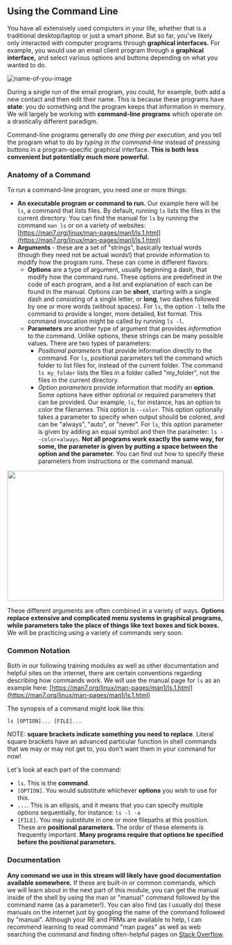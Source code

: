 ## Using the Command Line

You have all extensively used computers in your life, whether that is a traditional desktop/laptop or just a smart phone. But so far, you've likely only interacted with computer programs through **graphical interfaces.** For example, you would use an email client program through a **graphical interface,** and select various options and buttons depending on what you wanted to do. 

![name-of-you-image](https://github.com/saboriocole/fire-cb-2021-training/blob/main/images/GUI%20example.jpeg)

During a single run of the email program, you could, for example, both add a new contact and then edit their name. This is because these programs have **state**: you do something and the program keeps that information in memory.   We will largely be working with **command-line programs** which operate on a drastically different paradigm.

Command-line programs generally do *one thing per execution*, and you tell the program what to do by *typing in the command-line* instead of pressing buttons in a program-specific graphical interface.  **This is both less convenient but potentially much more powerful.** 
### Anatomy of a Command

To run a command-line program, you need one or more things:

- **An executable program or command to run.** Our example here will be `ls`, a command that lists files. By default, running `ls` lists the files in the current directory. You can find the manual for `ls` by running the command `man ls` or on a variety of websites: [https://man7.org/linux/man-pages/man1/ls.1.html](https://man7.org/linux/man-pages/man1/ls.1.html)
- **Arguments** - these are a set of "strings", basically textual words (though they need not be actual words!) that provide information to modify how the program runs. These can come in different flavors:
  - **Options** are a type of argument, usually beginning a dash, that modify how the command runs. These options are predefined in the code of each program, and a list and explanation of each can be found in the manual. Options can be **short**, starting with a single dash and consisting of a single letter, or **long**, two dashes followed by one or more words (without spaces). For `ls`, the option `-l` tells the command to provide a longer, more detailed, **l**ist format. This command invocation  might be called by running `ls -l`. 
  - **Parameters** are another type of argument that provides *information* to the command. Unlike options, these strings can be many possible values. There are two types of parameters:
    - *Positional parameters* that provide information directly to the command. For `ls`, positional parameters tell the command which folder to list files for, instead of the current folder. The command `ls my_folder` lists the files in a folder called "my_folder", not the files in the current directory.
    - *Option parameters* provide information that modify an **option**. Some options have either optional or required parameters that can be provided. Our example, `ls`, for instance, has an option to color the filenames. This option is `--color`. This option optionally takes a parameter to specify when output should be colored, and can be "always", "auto", or "never". For `ls`, this option parameter is given by adding an equal symbol and then the parameter: `ls --color=always`. **Not all programs work exactly the same way, for some, the parameter is given by putting a space between the option and the parameter.** You can find out how to specify these parameters from instructions or the command manual.

<a href="url"><img src="https://github.com/saboriocole/fire-cb-2021-training/blob/main/images/CLI%20example.png" width="500" height="300" ></a>

These different arguments are often combined in a variety of ways. **Options replace extensive and complicated menu systems in graphical programs, while parameters take the place of things like text boxes and tick boxes.** We will be practicing using a variety of commands very soon.


### Common Notation

Both in our following training modules as well as other documentation and helpful sites on the internet, there are certain conventions regarding describing how commands work. We will use the manual page for `ls` as an example here: [https://man7.org/linux/man-pages/man1/ls.1.html](https://man7.org/linux/man-pages/man1/ls.1.html) 

The synopsis of a command might look like this: 

```
ls [OPTION]... [FILE]...
```
NOTE: **square brackets indicate something you need to replace**. Literal square brackets have an advanced particular function in shell commands that we may or may not get to, you don't want them in your command for now!

Let's look at each part of the command:
- `ls`. This is the **command**.
- `[OPTION]`. You would substitute whichever **options** you wish to use for this.
- `...`. This is an ellipsis, and it means that you can specify multiple options sequentially, for instance: `ls -l -a`
- `[FILE]`. You may substitute in one or more filepaths at this position. These are **positional parameters.**
The *order* of these elements is frequently important. **Many programs require that options be specified before the positional parameters.**



### Documentation

**Any command we use in this stream will likely have good documentation available somewhere.** If these are built-in or common commands, which we will learn about in the next part of this module, you can get the manual inside of the shell by using the man or "manual" command followed by the command name (as a parameter!). You can also find (as I usually do) these manuals on the internet just by googling the name of the command followed by "manual". Although your RE and PRMs are available to help, I can recommend learning to read command "man pages" as well as web searching the command and finding often-helpful pages on [Stack Overflow](https://stackoverflow.com/).
